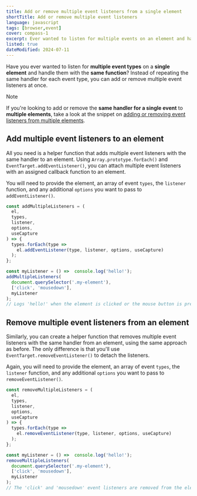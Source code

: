 ```yaml
---
title: Add or remove multiple event listeners from a single element
shortTitle: Add or remove multiple event listeners
language: javascript
tags: [browser,event]
cover: compass-1
excerpt: Ever wanted to listen for multiple events on an element and handle them with the same function? Here's how!
listed: true
dateModified: 2024-07-11
---
```


Have you ever wanted to listen for **multiple event types** on a **single element** and handle them with the **same function**? Instead of repeating the same handler for each event type, you can add or remove multiple event listeners at once.

> [!NOTE]
>
> If you're looking to add or remove the **same handler for a single event** to **multiple elements**, take a look at the snippet on [adding or removing event listeners from multiple elements](/js/s/add-remove-event-listener-multiple-elements).

## Add multiple event listeners to an element

All you need is a helper function that adds multiple event listeners with the same handler to an element. Using `Array.prototype.forEach()` and `EventTarget.addEventListener()`, you can attach multiple event listeners with an assigned callback function to an element.

You will need to provide the element, an array of event `types`, the `listener` function, and any additional `options` you want to pass to `addEventListener()`.

```js
const addMultipleListeners = (
  el,
  types,
  listener,
  options,
  useCapture
) => {
  types.forEach(type =>
    el.addEventListener(type, listener, options, useCapture)
  );
};

const myListener = () =>  console.log('hello!');
addMultipleListeners(
  document.querySelector('.my-element'),
  ['click', 'mousedown'],
  myListener
);
// Logs 'hello!' when the element is clicked or the mouse button is pressed
```

## Remove multiple event listeners from an element

Similarly, you can create a helper function that removes multiple event listeners with the same handler from an element, using the same approach as before. The only difference is that you'll use `EventTarget.removeEventListener()` to detach the listeners.

Again, you will need to provide the element, an array of event `types`, the `listener` function, and any additional `options` you want to pass to `removeEventListener()`.

```js
const removeMultipleListeners = (
  el,
  types,
  listener,
  options,
  useCapture
) => {
  types.forEach(type =>
    el.removeEventListener(type, listener, options, useCapture)
  );
};

const myListener = () =>  console.log('hello!');
removeMultipleListeners(
  document.querySelector('.my-element'),
  ['click', 'mousedown'],
  myListener
);
// The 'click' and 'mousedown' event listeners are removed from the element
```
